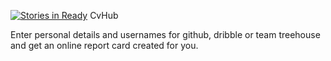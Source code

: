 [![Stories in Ready](https://badge.waffle.io/garyb1/treehouseProfiler.png?label=ready&title=Ready)](https://waffle.io/garyb1/treehouseProfiler)
CvHub

Enter personal details and usernames for github, dribble or team treehouse and get an online report card created for you. 
